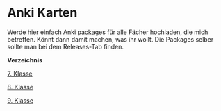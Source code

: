 # Anki Karten

Werde hier einfach Anki packages für alle Fächer hochladen, die mich betreffen. Könnt dann damit machen, was ihr wollt.
Die Packages selber sollte man bei dem Releases-Tab finden.


**Verzeichnis**

[7. Klasse](https://github.com/Iwan6874/iwan-anki/blob/main/folder1/7-Klasse.md "7. Klasse")

[8. Klasse](https://github.com/Iwan6874/iwan-anki/blob/main/folder1/8-Klasse.md "8. Klasse")

[9. Klasse](https://github.com/Iwan6874/iwan-anki/blob/main/folder1/9-Klasse.md "9. Klasse")

